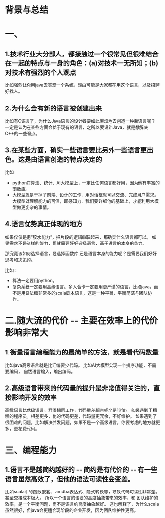 # 背景与总结

# 一、
## 1.技术行业大分部人，都接触过一个很常见但很难结合在一起的特点与一身的角色：(a)对技术一无所知；(b)对技术有强烈的个人观点
比如强烈让你用java去实现一个系统，理由可能是大家都在用这个语言，以及招聘好找人。

## 2.为什么会有新的语言被创建出来
比如有C语言了，为什么Java语言的设计者要如此麻烦地去创造一种新语言呢？
一定是认为在某些方面会优于现有的语言，之所以要设计Java，就是想解决C++的一些弱点。

## 3.在某些方面，确实一些语言要比另外一些语言更出色。这是由语言创造的特点决定的
比如
* python在算法、统计、AI大模型上，一定比任何语言都好用，因为他有丰富的函数库。
* 大模型就是干掉了前端、设计的工作，用对话框就可以交流、完成用户需求。
大模型对理解能力的可信，即感知力，我们要详细他的基础上，才能利用大模型做更复杂的事情。

## 4.语言优势真正体现的地方
如果仅仅是用“胶水能力”，把片段的逻辑串联起来，那确实什么语言都可以。
如果需求不是这样的能力，那就需要好好选择语言，基于语言的本身的能力。

那究竟该如何选择语言，是选择函数库 还是语言本身的能力呢？是需要我们好好思考和决策的。

比如：
* 算法一定要用python。
* 复杂系统一定要用高级语言。多人合作一定要用更严谨的语言，比如java，而不是用语法糖非常多的scala脚本语言，这是一种平衡，平衡简洁与团队协作。

# 二.随大流的代价 -- 主要在效率上的代价影响非常大
## 1.衡量语言编程能力的最简单的方法，就是看代码数量
比如java高级语言就是比汇编要少代码。
比如AI大模型实现一个排序功能，不需要编码， 自然语言输入，输出编码。

## 2.高级语言带来的代码量的提升是非常值得关注的，直接影响开发的效率
高级语言比低级语言，开发相同工作，代码量差距肯呢个是10倍。
如果遇到了糟糕的程序员，相差更多，他的代码更差，代码量更冗余，不好维护。
如果遇到了很困难的问题，比如解决并发问题，如果不是一个高级语言，你要考虑的地方就更多，更花费代码。

# 三、编程能力
## 1.语言不是越简约越好的 -- 简约是有代价的 -- 有一些语言虽然高效了，但他的语法可读性会变差。
比如scala中的函数嵌套、lamdba表达式、隐式转换等，导致代码可读性非常差。甚至交接成本极大。
所以一个语言的语法的高度抽象带来的效率，和 团队维护的效率，是一个平衡问题，而不是语言约高度抽象越好。
这也解释了，为什么scala虽然很好，但java会更适合现阶段的企业开发，因为团队维护性更高。